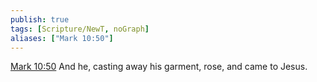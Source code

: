 ```yaml
---
publish: true
tags: [Scripture/NewT, noGraph]
aliases: ["Mark 10:50"]
---
```

[Mark 10:50](https://churchofjesuschrist.org/study/scriptures/nt/mark/10?lang=eng&id=p50#p50) And he, casting away his garment, rose, and came to Jesus.
